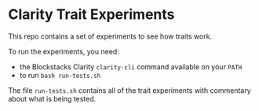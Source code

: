 # Clarity Trait Experiments

This repo contains a set of experiments to see how traits work.

To run the experiments, you need:

-   the Blockstacks Clarity `clarity-cli` command available on your `PATH`
-   to run `bash run-tests.sh`

The file `run-tests.sh` contains all of the trait experiments with commentary about what is being tested.
